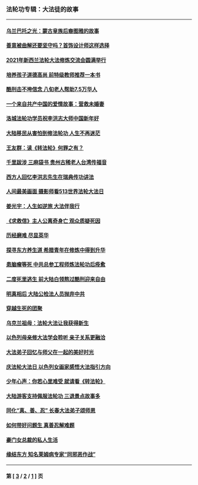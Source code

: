 ### 法轮功专辑：大法徒的故事
---
#### [乌兰巴托之光：蒙古皇族后裔图雅的故事](../../pages/nf1147481/n13155759.md?09200430) 
#### [善意被曲解还要坚守吗？首饰设计师这样选择](../../pages/nf1147481/n13077575.md?09200430) 
#### [2021年新西兰法轮大法修炼交流会圆满举行](../../pages/nf1147481/n13033149.md?09200430) 
#### [培养孩子道德高尚 前特级教师推荐一本书](../../pages/nf1147481/n12938640.md?09200430) 
#### [酷刑击不垮信念 八旬老人帮助7.5万华人](../../pages/nf1147481/n12880712.md?09200430) 
#### [一个来自共产中国的爱情故事：营救未婚妻](../../pages/nf1147481/n12778386.md?09200430) 
#### [洛城法轮功学员祝李洪志大师中国新年好](../../pages/nf1147481/n12724685.md?09200430) 
#### [大陆移民从害怕到修法轮功 人生不再迷茫](../../pages/nf1147481/n12414325.md?09200430) 
#### [王友群：读《转法轮》何罪之有？](../../pages/nf1147481/n12408647.md?09200430) 
#### [千里跋涉 三麻袋书 贵州古稀老人台湾传福音](../../pages/nf1147481/n12198750.md?09200430) 
#### [西方人回忆李洪志先生在瑞典传功讲法](../../pages/nf1147481/n12099607.md?09200430) 
#### [人间最美画面 摄影师看513世界法轮大法日](../../pages/nf1147481/n12094118.md?09200430) 
#### [姜光宇：人生如逆旅 大法伴我行](../../pages/nf1147481/n12088664.md?09200430) 
#### [《求救信》主人公离奇身亡 观众质疑死因](../../pages/nf1147481/n11845215.md?09200430) 
#### [历经磨难 尽显英华](../../pages/nf1147481/n11723297.md?09200430) 
#### [探寻东方养生道 希腊青年在修炼中得到升华](../../pages/nf1147481/n11494502.md?09200430) 
#### [患脑瘤等死 中共总参工程师炼法轮功后痊愈](../../pages/nf1147481/n11466682.md?09200430) 
#### [二度死里逃生 前大陆白领熬过酷刑迎来自由](../../pages/nf1147481/n11368594.md?09200430) 
#### [明真相后 大陆公检法人员抛弃中共](../../pages/nf1147481/n11358618.md?09200430) 
#### [穿越生死的团聚](../../pages/nf1147481/n11258922.md?09200430) 
#### [乌克兰祖母：法轮大法让我获得新生](../../pages/nf1147481/n11269457.md?09200430) 
#### [以色列母亲修大法学会聆听 亲子关系更融洽](../../pages/nf1147481/n11268195.md?09200430) 
#### [大法弟子回忆与师父在一起的美好时光](../../pages/nf1147481/n11267759.md?09200430) 
#### [庆法轮大法日 以色列女画家感悟大法指引方向](../../pages/nf1147481/n11267735.md?09200430) 
#### [少年心声：你若心里难受 就请看《转法轮》](../../pages/nf1147481/n11267496.md?09200430) 
#### [大陆游客支持佩服法轮功 三退景点故事多](../../pages/nf1147481/n11267378.md?09200430) 
#### [同化“真、善、忍” 长春大法弟子颂师恩](../../pages/nf1147481/n11266497.md?09200430) 
#### [如何带好问题生 真善忍解难题](../../pages/nf1147481/n11243655.md?09200430) 
#### [豪门女总裁的私人生活](../../pages/nf1147481/n10127794.md?09200430) 
#### [缘结东方 知名莱姆病专家“同邪恶作战”](../../pages/nf1147481/n10682468.md?09200430) 

---
#### 第 [ [3](./3.md?09200430) / [2](./2.md?09200430) / [1](./1.md?09200430) ] 页
